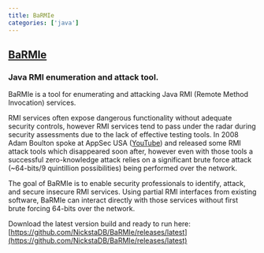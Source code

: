 ```yaml
---
title: BaRMIe
categories: ['java']
---
```

## [BaRMIe](https://github.com/NickstaDB/BaRMIe)

### Java RMI enumeration and attack tool.

BaRMIe is a tool for enumerating and attacking Java RMI (Remote Method Invocation) services.

RMI services often expose dangerous functionality without adequate security controls, however RMI services tend to pass under the radar during security assessments due to the lack of effective testing tools. In 2008 Adam Boulton spoke at AppSec USA ([YouTube](https://www.youtube.com/watch?v=owN9EnoLsFY)) and released some RMI attack tools which disappeared soon after, however even with those tools a successful zero-knowledge attack relies on a significant brute force attack (~64-bits/9 quintillion possibilities) being performed over the network.

The goal of BaRMIe is to enable security professionals to identify, attack, and secure insecure RMI services. Using partial RMI interfaces from existing software, BaRMIe can interact directly with those services without first brute forcing 64-bits over the network.

Download the latest version build and ready to run here: [https://github.com/NickstaDB/BaRMIe/releases/latest](https://github.com/NickstaDB/BaRMIe/releases/latest)
